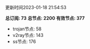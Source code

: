 更新时间2023-01-18 21:54:53

**总订阅: 73**
**总节点: 2200**
**有效节点: 377**
- trojan节点: 58
- v2ray节点: 143
- ss节点: 176
